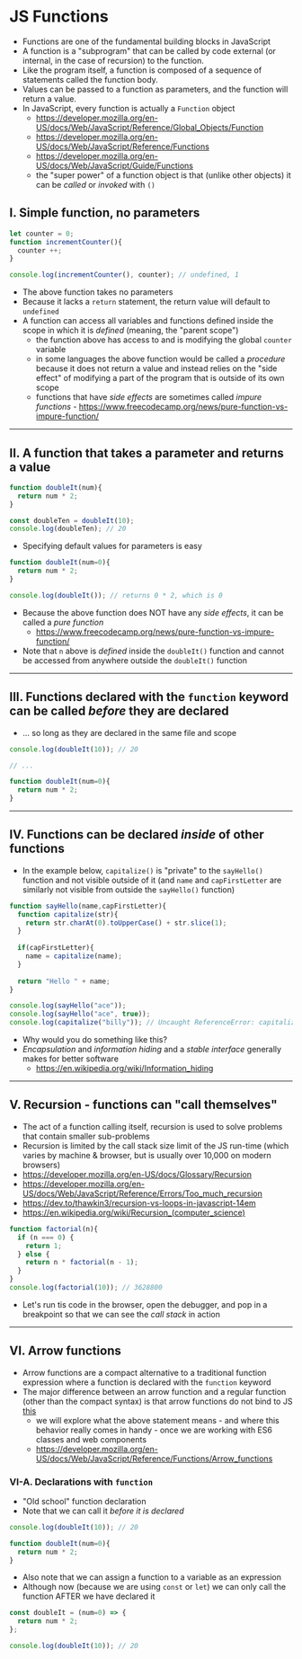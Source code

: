 # JS Functions

- Functions are one of the fundamental building blocks in JavaScript
- A function is a "subprogram" that can be called by code external (or internal, in the case of recursion) to the function. 
- Like the program itself, a function is composed of a sequence of statements called the function body. 
- Values can be passed to a function as parameters, and the function will return a value.
- In JavaScript, every function is actually a `Function` object
  - https://developer.mozilla.org/en-US/docs/Web/JavaScript/Reference/Global_Objects/Function
  - https://developer.mozilla.org/en-US/docs/Web/JavaScript/Reference/Functions
  - https://developer.mozilla.org/en-US/docs/Web/JavaScript/Guide/Functions
  - the "super power" of a function object is that (unlike other objects) it can be *called* or *invoked* with `()`

## I. Simple function, no parameters

```js
let counter = 0;
function incrementCounter(){
  counter ++;
}

console.log(incrementCounter(), counter); // undefined, 1
```

- The above function takes no parameters
- Because it lacks a `return` statement, the return value will default to `undefined`
- A function can access all variables and functions defined inside the scope in which it is *defined* (meaning, the "parent scope")
  - the function above has access to and is modifying the global `counter` variable
  - in some languages the above function would be called a *procedure* because it does not return a value and instead relies on the "side effect" of modifying a part of the program that is outside of its own scope
  - functions that have *side effects* are sometimes called *impure functions* - https://www.freecodecamp.org/news/pure-function-vs-impure-function/

<hr>

## II. A function that takes a parameter and returns a value

```js
function doubleIt(num){
  return num * 2;
}

const doubleTen = doubleIt(10);
console.log(doubleTen); // 20
```

- Specifying default values for parameters is easy

```js
function doubleIt(num=0){
  return num * 2;
}

console.log(doubleIt()); // returns 0 * 2, which is 0
```

- Because the above function does NOT have any *side effects*, it can be called a *pure function*
  - https://www.freecodecamp.org/news/pure-function-vs-impure-function/
- Note that `n` above is *defined* inside the `doubleIt()` function and cannot be accessed from anywhere outside the `doubleIt()` function
 
<hr>

## III. Functions declared with the `function` keyword can be called *before* they are declared

- ... so long as they are declared in the same file and scope

```js
console.log(doubleIt(10)); // 20

// ...

function doubleIt(num=0){
  return num * 2;
}
```

<hr>

## IV. Functions can be declared *inside* of other functions

- In the example below, `capitalize()` is "private" to the `sayHello()` function and not visible outside of it (and `name` and `capFirstLetter` are similarly not visible from outside the `sayHello()` function)

```js
function sayHello(name,capFirstLetter){
  function capitalize(str){
    return str.charAt(0).toUpperCase() + str.slice(1);
  }
	
  if(capFirstLetter){
    name = capitalize(name);
  }
	
  return "Hello " + name;
}

console.log(sayHello("ace"));
console.log(sayHello("ace", true));
console.log(capitalize("billy")); // Uncaught ReferenceError: capitalize is not defined
```

- Why would you do something like this?
- *Encapsulation* and *information hiding* and a *stable interface* generally makes for better software
  - https://en.wikipedia.org/wiki/Information_hiding

<hr>

## V. Recursion - functions can "call themselves"

- The act of a function calling itself, recursion is used to solve problems that contain smaller sub-problems
- Recursion is limited by the call stack size limit of the JS run-time (which varies by machine & browser, but is usually over 10,000 on modern browsers)
- https://developer.mozilla.org/en-US/docs/Glossary/Recursion
- https://developer.mozilla.org/en-US/docs/Web/JavaScript/Reference/Errors/Too_much_recursion
- https://dev.to/thawkin3/recursion-vs-loops-in-javascript-14em
- https://en.wikipedia.org/wiki/Recursion_(computer_science)

```js
function factorial(n){
  if (n === 0) {
    return 1;
  } else {
    return n * factorial(n - 1);
  }
}
console.log(factorial(10)); // 3628800
```

- Let's run tis code in the browser, open the debugger, and pop in a breakpoint so that we can see the *call stack* in action

<hr>

## VI. Arrow functions

- Arrow functions are a compact alternative to a traditional function expression where a function is declared with the `function` keyword
- The major difference between an arrow function and a regular function (other than the compact syntax) is that arrow functions do not bind to JS [this](https://developer.mozilla.org/en-US/docs/Web/JavaScript/Reference/Operators/this)
  - we will explore what the above statement means - and where this behavior really comes in handy - once we are working with ES6 classes and web components 
  - https://developer.mozilla.org/en-US/docs/Web/JavaScript/Reference/Functions/Arrow_functions


### VI-A. Declarations with `function`

- "Old school" function declaration
- Note that we can call it *before it is declared*

```js
console.log(doubleIt(10)); // 20

function doubleIt(num=0){
  return num * 2;
}
```

- Also note that we can assign a function to a variable as an expression
- Although now (because we are using `const` or `let`) we can only call the function AFTER we have declared it

```js
const doubleIt = (num=0) => {
  return num * 2;
};

console.log(doubleIt(10)); // 20
```
